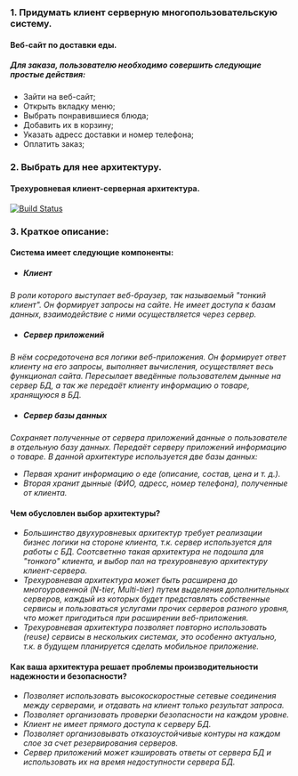 ### 1. Придумать клиент серверную многопользовательскую систему.

#### Веб-сайт по доставки еды.

##### Для заказа, пользователю необходимо совершить следующие простые действия:
* Зайти на веб-сайт;
* Открыть вкладку меню;
* Выбрать понравившиеся блюда;
* Добавить их в корзину;
* Указать адресс доставки и номер телефона;
* Оплатить заказ;

### 2. Выбрать для нее архитектуру.

#### Трехуровневая клиент-серверная архитектура.

[![Build Status](https://i.ibb.co/3fnrYfY/CLIENTSERVERMY.png)](https://i.ibb.co/3fnrYfY/CLIENTSERVERMY.png)

### 3. Краткое описание: 
#### Система имеет следующие компоненты:
* ##### Клиент 
*В роли которого выступает веб-браузер, так называемый "тонкий клиент". Он формирует запросы на сайте. Не имеет доступа к базам данных, взаимодействие с ними осуществляется через сервер.*

* ##### Сервер приложений
*В нём сосредоточена вся логики веб-приложения. Он формирует ответ клиенту на его запросы, выполняет вычисления, осуществляет весь функционал сайта. 
Пересылает введённые пользователем дынные на сервер БД, а так же передаёт клиенту информацию о товаре, хранящуюся в БД.*

* ##### Сервер базы данных
*Сохраняет полученные от сервера приложений данные о пользователе в отдельную базу данных. Передаёт серверу приложений информацию о товаре.*
*В данной архитектуре используется две базы данных:* 
* *Первая хранит информацию о еде (описание, состав, цена и т. д.).* 
* *Вторая хранит дынные (ФИО, адресс, номер телефона), полученные от клиента.*

#### Чем обусловлен выбор архитектуры?
- *Большинство двухуровневых архитектур требует реализации бизнес логики на стороне клиента, т.к. сервер используется для работы с БД. Соотсветнно такая архитектура не подошла для "тонкого" клиента, и выбор пал на трехуровневую архитектуру клиент-сервера.*
- *Трехуровневая архитектура может быть расширена до многоуровенной (N-tier, Multi-tier) путем выделения дополнительных серверов, каждый из которых будет представлять собственные сервисы и пользоваться услугами прочих серверов разного уровня, что может пригодиться при расширении веб-приложения.*
- *Трехуровневая архитектура позволяет повторно использовать (reuse) сервисы в нескольких системах, это особенно актуально, т.к. в будущем планируется сделать мобильное приложение.*
#### Как ваша архитектура решает проблемы производительности надежности и безопасности?
- *Позволяет использовать высокоскоростные сетевые соединения между серверами, и отдавать на клиент только результат запроса.*
- *Позволяет организовать проверки безопасности на каждом уровне.*
- *Клиент не имеет прямого доступа к серверу БД.*
- *Позволяет организовывать отказоустойчивые контуры на каждом слое за счет резервирования серверов.*
- *Сервер приложений может кэшировать ответы от сервера БД и использовать их на время недоступности сервера БД.*
